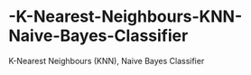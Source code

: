 # -K-Nearest-Neighbours-KNN-Naive-Bayes-Classifier
K-Nearest Neighbours (KNN), Naive Bayes Classifier
